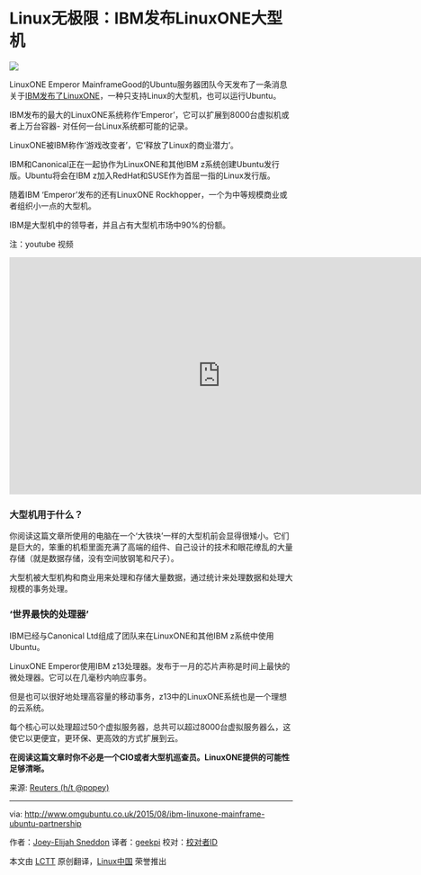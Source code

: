 Linux无极限：IBM发布LinuxONE大型机
================================================================================
![](http://www.omgubuntu.co.uk/wp-content/uploads/2015/08/Screenshot-2015-08-17-at-12.58.10.png)

LinuxONE Emperor MainframeGood的Ubuntu服务器团队今天发布了一条消息关于[IBM发布了LinuxONE][1]，一种只支持Linux的大型机，也可以运行Ubuntu。

IBM发布的最大的LinuxONE系统称作‘Emperor’，它可以扩展到8000台虚拟机或者上万台容器- 对任何一台Linux系统都可能的记录。

LinuxONE被IBM称作‘游戏改变者’，它‘释放了Linux的商业潜力’。

IBM和Canonical正在一起协作为LinuxONE和其他IBM z系统创建Ubuntu发行版。Ubuntu将会在IBM z加入RedHat和SUSE作为首屈一指的Linux发行版。

随着IBM ‘Emperor’发布的还有LinuxONE Rockhopper，一个为中等规模商业或者组织小一点的大型机。

IBM是大型机中的领导者，并且占有大型机市场中90%的份额。

注：youtube 视频
<iframe width="750" height="422" frameborder="0" allowfullscreen="" src="https://www.youtube.com/embed/2ABfNrWs-ns?feature=oembed"></iframe>

### 大型机用于什么？ ###

你阅读这篇文章所使用的电脑在一个‘大铁块’一样的大型机前会显得很矮小。它们是巨大的，笨重的机柜里面充满了高端的组件、自己设计的技术和眼花缭乱的大量存储（就是数据存储，没有空间放钢笔和尺子）。

大型机被大型机构和商业用来处理和存储大量数据，通过统计来处理数据和处理大规模的事务处理。

### ‘世界最快的处理器’ ###

IBM已经与Canonical Ltd组成了团队来在LinuxONE和其他IBM z系统中使用Ubuntu。

LinuxONE Emperor使用IBM z13处理器。发布于一月的芯片声称是时间上最快的微处理器。它可以在几毫秒内响应事务。

但是也可以很好地处理高容量的移动事务，z13中的LinuxONE系统也是一个理想的云系统。

每个核心可以处理超过50个虚拟服务器，总共可以超过8000台虚拟服务器么，这使它以更便宜，更环保、更高效的方式扩展到云。

**在阅读这篇文章时你不必是一个CIO或者大型机巡查员。LinuxONE提供的可能性足够清晰。**

来源: [Reuters (h/t @popey)][2]

--------------------------------------------------------------------------------

via: http://www.omgubuntu.co.uk/2015/08/ibm-linuxone-mainframe-ubuntu-partnership

作者：[Joey-Elijah Sneddon][a]
译者：[geekpi](https://github.com/geekpi)
校对：[校对者ID](https://github.com/校对者ID)

本文由 [LCTT](https://github.com/LCTT/TranslateProject) 原创翻译，[Linux中国](https://linux.cn/) 荣誉推出

[a]:https://plus.google.com/117485690627814051450/?rel=author
[1]:http://www-03.ibm.com/systems/z/announcement.html
[2]:http://www.reuters.com/article/2015/08/17/us-ibm-linuxone-idUSKCN0QM09P20150817
